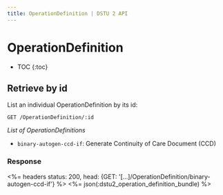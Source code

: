 ```yaml
---
title: OperationDefinition | DSTU 2 API
---
```


# OperationDefinition

* TOC
{:toc}

## Retrieve by id

List an individual OperationDefinition by its id:

    GET /OperationDefinition/:id

_List of OperationDefinitions_

* `binary-autogen-ccd-if`: Generate Continuity of Care Document (CCD)

### Response
    
<%= headers status: 200, head: {GET: '[...]/OperationDefinition/binary-autogen-ccd-if'}  %>
<%= json(:dstu2_operation_definition_bundle) %>
